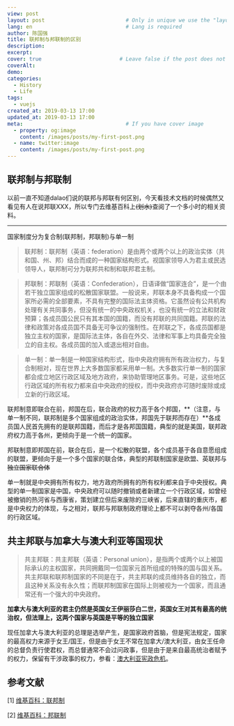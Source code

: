 ```yaml
---
view: post
layout: post                          # Only in unique we use the "layout: post"
lang: en                              # Lang is required
author: 陈国强
title: 联邦制与邦联制的区别
description:
excerpt:
cover: true                         # Leave false if the post does not have cover image, if there is set to true
coverAlt:
demo:
categories:
  - History
  - Life
tags:
  - vuejs
created_at: 2019-03-13 17:00
updated_at: 2019-03-13 17:00
meta:                                 # If you have cover image
  - property: og:image
    content: /images/posts/my-first-post.png
  - name: twitter:image
    content: /images/posts/my-first-post.png
---
```



## 联邦制与邦联制

以前一直不知道dalao们说的联邦与邦联有何区别，今天看技术文档的时候偶然又看见有人在说邦联XXX，所以专门去维基百科上~~(划水)~~查阅了一个多小时的相关资料。

---

国家制度分为复合制(联邦制，邦联制)与单一制

> 联邦制：联邦制（英语：federation）是由两个或两个以上的政治实体（共和国、州、邦）结合而成的一种国家结构形式。视国家领导人为君主或民选领导人，联邦制可分为联邦共和制和联邦君主制。

> 邦联制：邦联制（英语：Confederation），日语译做“国家连合”，是一个由若干独立国家组成的松散国家联盟。一般说来，邦联本身不具备构成一个国家所必需的全部要素，不具有完整的国际法主体资格。它虽然设有公共机构处理有关共同事务，但没有统一的中央政权机关，也没有统一的立法和财政预算；各成员国公民只有其本国的国籍，而没有邦联的共同国籍。邦联的法律和政策对各成员国不具备无可争议的强制性。在邦联之下，各成员国都是独立主权的国家，是国际法主体，各自在外交、法律和军事上均具备完全独立的自主权。各成员国的加入或退出相对自由。

> 单一制：单一制是一种国家结构形式，指中央政府拥有所有政治权力，与复合制相对，现在世界上大多数国家都采用单一制。大多数实行单一制的国家都会成立地区行政区域及地方政府，来协助管理地区事务。可是，这些地区行政区域的所有权力都来自中央政府的授权，而中央政府亦可随时废除或成立新的行政区域。

联邦制意即联合在前，邦国在后，联合政府的权力高于各个邦国，**（注意，与单一制不同，联邦制是多个国家组成的政治实体，邦国先于联邦而存在）**各成员国人民首先拥有的是联邦国籍，而后才是各邦国国籍，典型的就是美国，联邦政府权力高于各州，更倾向于是一个统一的国家。

邦联制意即邦国在前，联合在后，是一个松散的联盟，各个成员基于各自意愿组成的联盟，更倾向于是一个多个国家的联合体，典型的邦联制国家是欧盟、英联邦与~~独立国家联合体~~

单一制就是中央拥有所有权力，地方政府所拥有的所有权利都来自于中央授权。典型的单一制国家是中国，中央政府可以随时撤销或者新建立一个行政区域，如曾经被撤销的热河省与西康省，策划建立但后来废除的三峡省，后来直辖的重庆市，都是中央权力的体现，与之相对，联邦与邦联制政府理论上都不可以剥夺各州/各国的行政区域。

## 共主邦联与加拿大与澳大利亚等国现状

> 共主邦联：共主邦联（英语：Personal union），是指两个或两个以上被国际承认的主权国家，共同拥戴同一位国家元首所组成的特殊的国与国关系。共主邦联和联邦制国家的不同是在于，共主邦联的成员维持各自的独立，而且这种关系没有永久性；而联邦制国家在国际上则被视为一个国家，而且通常还有一个强大的中央政府。

**加拿大与澳大利亚的君主仍然是英国女王伊丽莎白二世，英国女王对其有最高的统治权，但法理上，这两个国家与英国是平等的独立国家**

现任加拿大与澳大利亚的总理是选举产生，是国家政府首脑，但是宪法规定，国家的最高权力来源于女王/国王，但是由于女王不常在加拿大/澳大利亚，由女王任命的总督负责行使君权，而总督通常不会过问政事，但是由于是来自最高统治者赋予的权力，保留有干涉政事的权力，参看：[澳大利亚宪政危机](https://zh.wikipedia.org/wiki/1975%E5%B9%B4%E6%BE%B3%E5%A4%A7%E5%88%A9%E4%BA%9A%E5%AE%AA%E6%94%BF%E5%8D%B1%E6%9C%BA)。


## 参考文献

[1] [维基百科：联邦制](https://zh.wikipedia.org/wiki/%E8%81%94%E9%82%A6%E5%88%B6)

[2] [维基百科：邦联制](https://zh.wikipedia.org/wiki/%E9%82%A6%E8%81%94%E5%88%B6)
